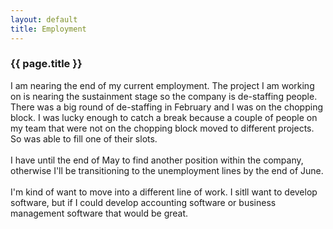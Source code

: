 ```yaml
---
layout: default
title: Employment
---
```


### {{ page.title }}
I am nearing the end of my current employment.  The project I am working on is nearing the sustainment stage so the company is de-staffing people.  There was a big round of de-staffing in February and I was on the chopping block.  I was lucky enough to catch a break because a couple of people on my team that were not on the chopping block moved to different projects.  So was able to fill one of their slots.<br /><br />I have until the end of May to find another position within the company, otherwise I'll be transitioning to the unemployment lines by the end of June.<br /><br />I'm kind of want to move into a different line of work.  I sitll want to develop software, but if I could develop accounting software or business management software that would be great.
